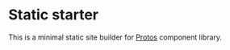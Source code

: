 # Static starter

This is a minimal static site builder for
[Protos](https://github.com/inhouse-work/protos) component library.
